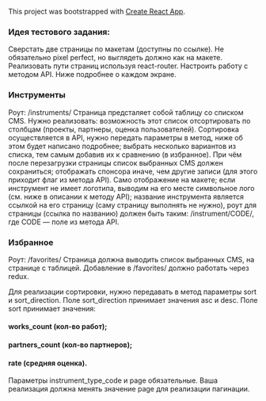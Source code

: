 This project was bootstrapped with [Create React App](https://github.com/facebook/create-react-app).

### Идея тестового задания: 

Сверстать две страницы по макетам (доступны по ссылке). Не обязательно pixel perfect, но выглядеть должно как на макете. Реализовать пути страниц используя react-router. Настроить работу с методом API. Ниже подробнее о каждом экране.

### Инструменты
Роут: /instruments/
Страница предсталяет собой таблицу со списком CMS. Нужно реализовать:
возможность этот список отсортировать по столбцам (проекты, партнеры, оценка пользователей). Сортировка осуществляется в API, нужно передать параметры в метод, ниже об этом будет написано подробнее;
выбрать несколько вариантов из списка, тем самым добавив их к сравнению (в избранное). При чём после перезагрузки страницы список выбранных CMS должен сохраниться;
отображать спонсора иначе, чем другие записи (для этого приходит флаг из метода API). Само отображение на макете;
если инструмент не имеет логотипа, выводим на его месте символьное лого (см. ниже в описании к методу API);
название инструмента является ссылкой на его страницу (саму страницу выполнять не нужно), роут для страницы (ссылка по названию) должен быть таким: /instrument/CODE/, где CODE — поле из метода API.

###  Избранное
Роут: /favorites/
Страница должна выводить список выбранных CMS, на странице с таблицей. Добавление в /favorites/ должно работать через redux.

Для реализации сортировки, нужно передавать в метод параметры sort и sort_direction. Поле sort_direction принимает значения asc и desc. Поле sort принимает значения:
#### works_count (кол-во работ);
#### partners_count (кол-во партнеров);
#### rate (средняя оценка).
Параметры instrument_type_code и page обязательные. Ваша реализация должна менять значение page для реализации пагинации.



